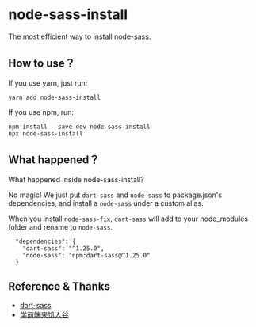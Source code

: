 # node-sass-install

The most efficient way to install node-sass.

## How to use？

If you use yarn, just run:

```
yarn add node-sass-install
```

If you use npm, run:

```
npm install --save-dev node-sass-install
npx node-sass-install
```



## What happened？
What happened inside node-sass-install?

No magic! We just put `dart-sass` and `node-sass` to package.json's dependencies, and install a `node-sass` under a custom alias.

When you install `node-sass-fix`,  `dart-sass` will add to your node_modules folder and rename to `node-sass`.

```
  "dependencies": {
    "dart-sass": "^1.25.0",
    "node-sass": "npm:dart-sass@^1.25.0"
  }
```


## Reference & Thanks

- [dart-sass](https://www.npmjs.com/package/dart-sass)
- [学前端来饥人谷](https://jirengu.com)


